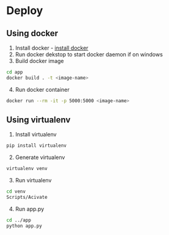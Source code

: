 # Deploy

## Using docker

1. Install docker - [install docker](https://docs.docker.com/get-docker/)
2. Run docker dekstop to start docker daemon if on windows
3. Build docker image

```bash
cd app
docker build . -t <image-name>
```

4. Run docker container

```bash
docker run --rm -it -p 5000:5000 <image-name>
```

## Using virtualenv

1. Install virtualenv

```bash
pip install virtualenv
```

2. Generate virtualenv

```bash
virtualenv venv
```

3. Run virtualenv

```bash
cd venv
Scripts/Acivate
```

4. Run app.py

```bash
cd ../app
python app.py
```
